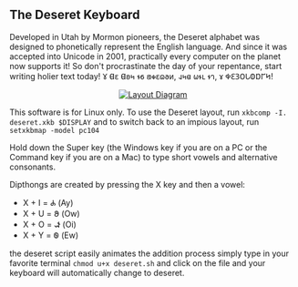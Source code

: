 ## The Deseret Keyboard

Developed in Utah by Mormon pioneers, the Deseret alphabet was designed to
phonetically represent the English language. And since it was accepted into
Unicode in 2001, practically every computer on the planet now supports it! So
don't procrastinate the day of your repentance, start writing holier text today!
𐐜 𐐔𐐩 𐐔𐐪𐑌 𐐮𐑆 𐐺𐑉𐐩𐐿𐐨𐑍, 𐐰𐑌𐐼 𐐶𐐮𐑃 𐐮𐐻, 𐑄 𐐡𐐁𐐚𐐄𐐢𐐅𐐟𐐊𐐤!

<p align="center">
    <a href="http://htmlpreview.github.io/?https://github.com/alexhenrie/deseret-keyboard/blob/master/deseret.html">
        <img
            alt="Layout Diagram"
            src="https://raw.githubusercontent.com/alexhenrie/deseret-keyboard/master/deseret.png"
        />
    </a>
</p>

This software is for Linux only. To use the Deseret layout, run
`xkbcomp -I. deseret.xkb $DISPLAY` and to switch back to an impious layout, run
`setxkbmap -model pc104`

Hold down the Super key (the Windows key if you are on a PC or the Command key
if you are on a Mac) to type short vowels and alternative consonants.

Dipthongs are created by pressing the X key and then a vowel:
* X + I = 𐐌 (Ay)
* X + U = 𐐍 (Ow)
* X + O = 𐐦 (Oi)
* X + Y = 𐐧 (Ew)

the deseret script easily animates the addition process
simply type in your favorite terminal `chmod u+x deseret.sh` and click on the file 
and your keyboard will automatically change to deseret.
